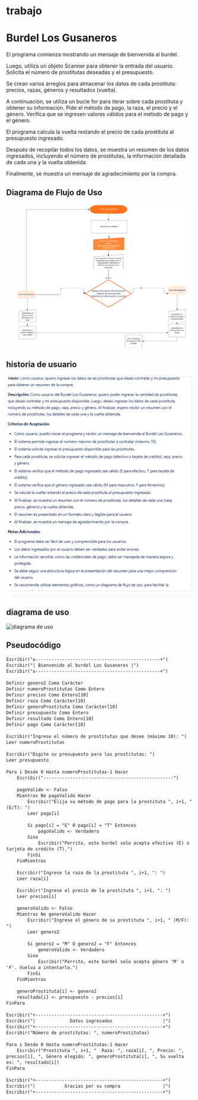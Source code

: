 # trabajo
# Burdel Los Gusaneros

El programa comienza mostrando un mensaje de bienvenida al burdel.

Luego, utiliza un objeto Scanner para obtener la entrada del usuario. Solicita el número de prostitutas deseadas y el presupuesto.

Se crean varios arreglos para almacenar los datos de cada prostituta: precios, razas, géneros y resultados (vuelta).

A continuación, se utiliza un bucle for para iterar sobre cada prostituta y obtener su información. Pide el método de pago, la raza, el precio y el género. Verifica que se ingresen valores válidos para el método de pago y el género.

El programa calcula la vuelta restando el precio de cada prostituta al presupuesto ingresado.

Después de recopilar todos los datos, se muestra un resumen de los datos ingresados, incluyendo el número de prostitutas, la información detallada de cada una y la vuelta obtenida.

Finalmente, se muestra un mensaje de agradecimiento por la compra.

## Diagrama de Flujo de Uso

![Diagrama de Flujo de Uso](https://github.com/sergiodavid432/trabajo/blob/main/_Diagrama%20de%20flujo.png?raw=true)
## historia de usuario
![historia de usuario ](https://github.com/sergiodavid432/trabajo/blob/main/imagen1.png?raw=true)
## diagrama de uso
![diagrama de uso  ](![image](https://github.com/sergiodavid432/trabajo/assets/137128265/64683b36-cf64-4ec4-85ff-fe8297c9bdc7)
)
## Pseudocódigo



```plaintext
Escribir("±-----------------------------------------------+")
Escribir("| Bienvenido al burdel Los Gusaneros |")
Escribir("±-----------------------------------------------+")

Definir genero2 Como Carácter
Definir numeroProstitutas Como Entero
Definir precios Como Entero[10]
Definir raza Como Carácter[10]
Definir generoProstituta Como Carácter[10]
Definir presupuesto Como Entero
Definir resultado Como Entero[10]
Definir pago Como Carácter[10]

Escribir("Ingrese el número de prostitutas que desee (máximo 10): ")
Leer numeroProstitutas

Escribir("Digite su presupuesto para las prostitutas: ")
Leer presupuesto

Para i Desde 0 Hasta numeroProstitutas-1 Hacer
    Escribir("-------------------------------------------------")

    pagoValido <- Falso
    Mientras No pagoValido Hacer
        Escribir("Elija su método de pago para la prostituta ", i+1, " (E/T): ")
        Leer pago[i]

        Si pago[i] = "E" O pago[i] = "T" Entonces
            pagoValido <- Verdadero
        Sino
            Escribir("Perrito, este burdel solo acepta efectivo (E) o tarjeta de crédito (T).")
        FinSi
    FinMientras

    Escribir("Ingrese la raza de la prostituta ", i+1, ": ")
    Leer raza[i]

    Escribir("Ingrese el precio de la prostituta ", i+1, ": ")
    Leer precios[i]

    generoValido <- Falso
    Mientras No generoValido Hacer
        Escribir("Ingrese el género de su prostituta ", i+1, " (M/F): ")
        Leer genero2

        Si genero2 = "M" O genero2 = "F" Entonces
            generoValido <- Verdadero
        Sino
            Escribir("Perrito, este burdel solo acepta género 'M' o 'F'. Vuelva a intentarlo.")
        FinSi
    FinMientras

    generoProstituta[i] <- genero2
    resultado[i] <- presupuesto - precios[i]
FinPara

Escribir("+------------------------------------------------+")
Escribir("|             Datos ingresados                   |")
Escribir("+------------------------------------------------+")
Escribir("Número de prostitutas: ", numeroProstitutas)

Para i Desde 0 Hasta numeroProstitutas-1 Hacer
    Escribir("Prostituta ", i+1, "  Raza: ", raza[i], ", Precio: ", precios[i], ", Género elegido: ", generoProstituta[i], ", Su vuelta es: ", resultado[i])
FinPara

Escribir("+------------------------------------------------+")
Escribir("|           Gracias por su compra                |")
Escribir("+------------------------------------------------+")
